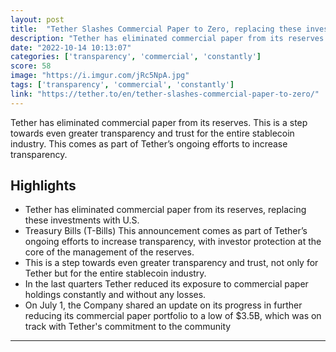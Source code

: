 ```yaml
---
layout: post
title:  "Tether Slashes Commercial Paper to Zero, replacing these investments with U.S. Treasury Bills (T-Bills)"
description: "Tether has eliminated commercial paper from its reserves. This is a step towards even greater transparency and trust for the entire stablecoin industry. This comes as part of Tether’s ongoing efforts to increase transparency."
date: "2022-10-14 10:13:07"
categories: ['transparency', 'commercial', 'constantly']
score: 58
image: "https://i.imgur.com/jRc5NpA.jpg"
tags: ['transparency', 'commercial', 'constantly']
link: "https://tether.to/en/tether-slashes-commercial-paper-to-zero/"
---
```


Tether has eliminated commercial paper from its reserves. This is a step towards even greater transparency and trust for the entire stablecoin industry. This comes as part of Tether’s ongoing efforts to increase transparency.

## Highlights

- Tether has eliminated commercial paper from its reserves, replacing these investments with U.S.
- Treasury Bills (T-Bills) This announcement comes as part of Tether’s ongoing efforts to increase transparency, with investor protection at the core of the management of the reserves.
- This is a step towards even greater transparency and trust, not only for Tether but for the entire stablecoin industry.
- In the last quarters Tether reduced its exposure to commercial paper holdings constantly and without any losses.
- On July 1, the Company shared an update on its progress in further reducing its commercial paper portfolio to a low of $3.5B, which was on track with Tether's commitment to the community

---
